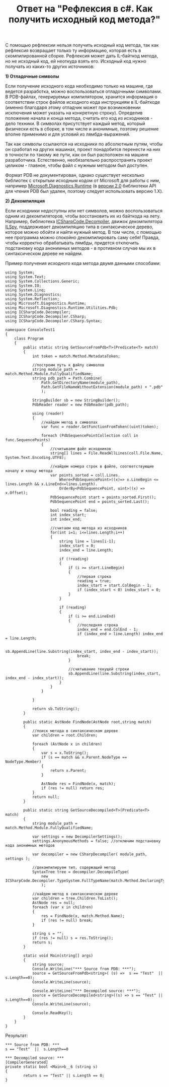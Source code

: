 ﻿---
title: "Ответ на \"Рефлексия в c#. Как получить исходный код метода?\""
se.owner.user_id: 240512
se.owner.display_name: "MSDN.WhiteKnight"
se.owner.link: "https://ru.stackoverflow.com/users/240512/msdn-whiteknight"
se.answer_id: 1005282
se.question_id: 1004704
se.post_type: answer
se.is_accepted: False
---
<p>С помощью рефлексии нельзя получить исходный код метода, так как рефлексия возвращает только ту информацию, которая есть в скомпилированной сборке. Рефлексия может дать IL-байткод метода, но не исходный код, ей неоткуда взять его. Исходный код нужно получать из каких-то других источников:</p>
<p><strong>1) Отладочные символы</strong></p>
<p>Если получение исходного кода необходимо только на машине, где ведется разработка, можно воспользоваться отладочными символами. В PDB-файлах, генерируемых компилятором, хранится информация о соответствии строк файлов исходного кода инструкциям в IL-байткоде (именно благодаря этому отладчик может при возникновении исключения может указать на конкретную строку). Определив положение начала и конца метода, считать его код из исходников - дело техники. В символах присутствует каждый метод, который физически есть в сборке, в том числе и анонимные, поэтому решение вполне применимо и для условий из лямбда-выражений.</p>
<p>Так как символы ссылаются на исходники по абсолютным путям, чтобы он сработал на других машинах, проект понадобится перенести на них в точности по такому же пути, как он был расположен на машине разработчика. Естественно, необязательно распространять проект целиком - главное, чтобы файл с нужным методом был доступен.</p>
<p>Формат PDB не документирован, однако существует несколько библиотек с открытым исходным кодом от Microsoft для работы с ним, например <a href="https://github.com/microsoft/clrmd" rel="nofollow noreferrer">Microsoft.Diagnostics.Runtime</a> (в <a href="https://github.com/microsoft/clrmd/blob/master/doc/ReleaseNotes2.0.md" rel="nofollow noreferrer">версии 2.0</a> библиотеки API для чтения PDB был удален, поэтому следует использовать версию 1.Х).</p>
<p><strong>2) Декомпиляция</strong></p>
<p>Если исходники недоступны или нет символов, можно воспользоваться одним из декомпиляторов, чтобы восстановить их из байткода на лету. Например, библиотека <a href="https://www.nuget.org/packages/ICSharpCode.Decompiler" rel="nofollow noreferrer">ICSharpCode.Decompiler</a>, движок декомпилятора <a href="https://github.com/icsharpcode/ILSpy" rel="nofollow noreferrer">ILSpy</a>, поддерживает декомпиляцию типа в синтаксическое дерево, которое можно обойти и найти нужный метод. В том числе, с помощью нее программа можно спокойно декомпилировать саму себя! Правда, чтобы корректно обрабатывать лямбды, придется отключить подстановку кода анонимных методов - в противном случае мы их в синтаксическом дереве не найдем.</p>
<p>Пример получения исходного кода метода двумя данными способами:</p>

<pre class="lang-cs prettyprint-override"><code>using System;
using System.Text;
using System.Collections.Generic;
using System.IO;
using System.Linq;
using System.Diagnostics;
using System.Reflection;
using Microsoft.Diagnostics.Runtime;
using Microsoft.Diagnostics.Runtime.Utilities.Pdb;
using ICSharpCode.Decompiler;
using ICSharpCode.Decompiler.CSharp;
using ICSharpCode.Decompiler.CSharp.Syntax;

namespace ConsoleTest1
{
    class Program
    {       
        public static string GetSourceFromPdb&lt;T&gt;(Predicate&lt;T&gt; match)
        {            
            int token = match.Method.MetadataToken;

            //построим путь к файлу символов
            string module_path = match.Method.Module.FullyQualifiedName;
            string pdb_path = Path.Combine(
                Path.GetDirectoryName(module_path),
                Path.GetFileNameWithoutExtension(module_path) + &quot;.pdb&quot;
                );            

            StringBuilder sb = new StringBuilder();
            PdbReader reader = new PdbReader(pdb_path);

            using (reader)
            {
                //найдем метод в символах
                var func = reader.GetFunctionFromToken((uint)token);                

                foreach (PdbSequencePointCollection coll in func.SequencePoints)
                {
                    //считываем файл исходников
                    string[] lines = File.ReadAllLines(coll.File.Name, System.Text.Encoding.UTF8);                    

                    //найдем номера строк в файле, соответствующие началу и концу метода
                    var points_sorted = coll.Lines.
                        Where&lt;PdbSequencePoint&gt;((x)=&gt; x.LineBegin &lt;= lines.Length &amp;&amp; x.LineEnd&lt;=lines.Length).
                        OrderBy&lt;PdbSequencePoint, uint&gt;((x) =&gt; x.Offset);
                    PdbSequencePoint start = points_sorted.First();
                    PdbSequencePoint end = points_sorted.Last();   
                    
                    bool reading = false;
                    int index_start;                    
                    int index_end;
                                        
                    //считаем код метода из исходников
                    for(int i=1; i&lt;=lines.Length;i++)
                    {
                        string line = lines[i-1];
                        index_start = 0;
                        index_end = line.Length;

                        if (!reading)
                        {
                            if (i &gt;= start.LineBegin)
                            {
                                //первая строка
                                reading = true;
                                index_start = start.ColBegin - 1;
                                if (index_start &lt; 0) index_start = 0;                    
                            }
                        }                        

                        if (reading)
                        {
                            if (i &gt;= end.LineEnd)
                            {
                                //последняя строка
                                index_end = end.ColEnd - 1;
                                if (index_end &gt; line.Length) index_end = line.Length;

                                sb.AppendLine(line.Substring(index_start, index_end - index_start));
                                break;
                            }

                            //считывание текущей строки
                            sb.AppendLine(line.Substring(index_start, index_end - index_start));
                        }  
                    }      
                }

            }
                        
            return sb.ToString();
        }

        public static AstNode FindNode(AstNode root,string match)
        {            
            //поиск метода в синтаксическом дереве
            var children = root.Children;

            foreach (AstNode x in children)
            {
                var s = x.ToString();
                if (s == match &amp;&amp; x.Parent.NodeType == NodeType.Member)
                {
                    return x.Parent;
                }

                AstNode res = FindNode(x, match);
                if (res != null) return res;
            }
            return null;
        }

        public static string GetSourceDecompiled&lt;T&gt;(Predicate&lt;T&gt; match)
        {        
            string module_path = match.Method.Module.FullyQualifiedName;            
                        
            var settings = new DecompilerSettings();
            settings.AnonymousMethods = false; //отключим подстановку кода анонимных методов         

            var decompiler = new CSharpDecompiler( module_path, settings );            

            //декомпилируем тип, содержащий метод
            SyntaxTree tree = decompiler.DecompileType(
                new ICSharpCode.Decompiler.TypeSystem.FullTypeName(match.Method.DeclaringType.FullName)
                );
            
            //найдем метод в синтаксическом дереве
            var children = tree.Children.ToList();
            AstNode res = null;
            foreach (var x in children)
            {
                res = FindNode(x, match.Method.Name);
                if (res != null) break;
            }

            string s = &quot;&quot;;
            if (res != null) s = res.ToString();
            return s;
        }        

        static void Main(string[] args)
        {
            string source;
            Console.WriteLine(&quot;*** Source from PDB: ***&quot;);
            source = GetSourceFromPdb&lt;string&gt;( (s) =&gt;  s == &quot;Test&quot;  ||  s.Length==0);            
            Console.WriteLine(source);            

            Console.WriteLine(&quot;*** Decompiled source: ***&quot;);
            source = GetSourceDecompiled&lt;string&gt;((s) =&gt; s == &quot;Test&quot; || s.Length==0);            
            Console.WriteLine(source);            

            Console.ReadKey();
        }
    }    
}
</code></pre>
<p>Результат:</p>

<pre class="lang-none prettyprint-override"><code>*** Source from PDB: ***
s == &quot;Test&quot;  ||  s.Length==0

*** Decompiled source: ***
[CompilerGenerated]
private static bool &lt;Main&gt;b__6 (string s)
{
        return s == &quot;Test&quot; || s.Length == 0;
}
</code></pre>
